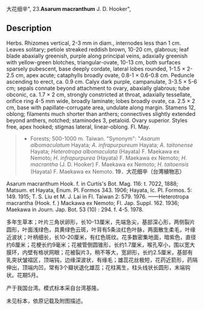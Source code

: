 大花细辛",
23.**Asarum macranthum** J. D. Hooker",

## Description
Herbs. Rhizomes vertical, 2-3 mm in diam., internodes less than 1 cm. Leaves solitary; petiole streaked reddish brown, 10-20 cm, glabrous; leaf blade abaxially greenish, purple along principal veins, adaxially greenish with yellow-green blotches, triangular-ovate, 10-13 cm, both surfaces sparsely pubescent, base deeply cordate, lateral lobes rounded, 1-1.5 × 2-2.5 cm, apex acute; cataphylls broadly ovate, 0.8-1 × 0.6-0.8 cm. Peduncle ascending to erect, ca. 0.9 cm. Calyx dark purple, campanulate, 3-3.5 × 5-6 cm; sepals connate beyond attachment to ovary, abaxially glabrous; tube obconic, ca. 1.7 × 2 cm, strongly constricted at throat, adaxially tessellate, orifice ring 4-5 mm wide, broadly laminate; lobes broadly ovate, ca. 2.5 × 2 cm, base with papillate-corrugate area, undulate along margin. Stamens 12, oblong; filaments much shorter than anthers; connectives slightly extended beyond anthers, notched; staminodes 3, petaloid. Ovary superior. Styles free, apex hooked; stigmas lateral, linear-oblong. Fl. May.

> * Forests; 500-1000 m. Taiwan.
  "Synonym": "*Asarum* *albomaculatum* Hayata; *A*. *infrapurpureum* Hayata; *A*. *taitonense* Hayata; *Heterotropa* *albomaculata* (Hayata) F. Maekawa ex Nemoto; *H*. *infrapurpurea* (Hayata) F. Maekawa ex Nemoto; *H*. *macrantha* (J. D. Hooker) F. Maekawa ex Nemoto; *H*. *taitoensis* (Hayata) F. Maekawa ex Nemoto.
**19．大花细辛（台湾植物志）**

Asarum macranthum Hook. f. in Curtis's Bot. Mag. 116: t. 7022, 1888; Matsum. et Hayata, Enum. Pl. Formos 343. 1906; Hayata, Ic. Pl. Formos. 5: 149. 1915; T. S. Liu et M. J. Lai in Fl. Taiwan 2: 579. 1976. ——Heterotropa macrantha (Hook. f. ) Mackawa ex Nemoto; Fl. Jap. Suppl. 162. 1936; Maekawa in Journ. Jap. Bot. 53 (10) : 294. f. 4-5. 1978.

多年生草本；叶片三角状卵形，长10-13厘米，先端急尖，基部深心形，两侧裂片圆形，叶面浅绿色，具黄绿色云斑，叶背有5条淡红色叶脉，两面散生柔毛，叶缘近波状；叶柄细长，长10-20厘米，有红色斑纹。花多数密集地面，暗紫色，直径约6厘米；花梗长约9毫米；花被管倒圆锥形，长约1.7厘米，喉孔窄小，围以宽大膜环，内壁有格状网眼；花被裂片3，稍不等大，宽卵形，长约2.5厘米，基部有乳突状皱褶区，顶端钝，边缘深波状，有缘毛；雄蕊花丝极短，花药近箭形，药隔伸出，顶端内凹，常有3个瓣状退化雄蕊；花柱离生，柱头线状长圆形，末端钩状。花期5月。

产于我国台湾。模式标本采自台湾基隆。

未见标本，依原记载及附图描述。
